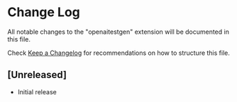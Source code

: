 # Change Log

All notable changes to the "openaitestgen" extension will be documented in this file.

Check [Keep a Changelog](http://keepachangelog.com/) for recommendations on how to structure this file.

## [Unreleased]

- Initial release
